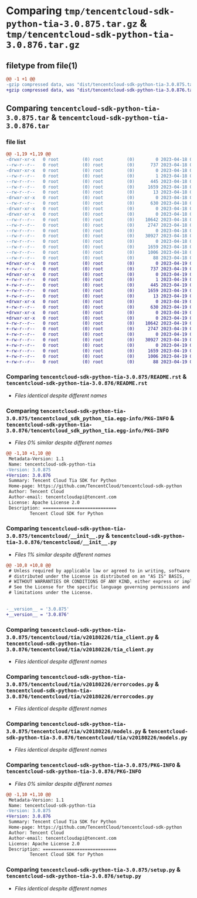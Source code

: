 # Comparing `tmp/tencentcloud-sdk-python-tia-3.0.875.tar.gz` & `tmp/tencentcloud-sdk-python-tia-3.0.876.tar.gz`

## filetype from file(1)

```diff
@@ -1 +1 @@
-gzip compressed data, was "dist/tencentcloud-sdk-python-tia-3.0.875.tar", last modified: Tue Apr 18 00:58:50 2023, max compression
+gzip compressed data, was "dist/tencentcloud-sdk-python-tia-3.0.876.tar", last modified: Wed Apr 19 00:40:06 2023, max compression
```

## Comparing `tencentcloud-sdk-python-tia-3.0.875.tar` & `tencentcloud-sdk-python-tia-3.0.876.tar`

### file list

```diff
@@ -1,19 +1,19 @@
-drwxr-xr-x   0 root         (0) root         (0)        0 2023-04-18 00:58:50.000000 tencentcloud-sdk-python-tia-3.0.875/
--rw-r--r--   0 root         (0) root         (0)      737 2023-04-18 00:58:50.000000 tencentcloud-sdk-python-tia-3.0.875/README.rst
-drwxr-xr-x   0 root         (0) root         (0)        0 2023-04-18 00:58:50.000000 tencentcloud-sdk-python-tia-3.0.875/tencentcloud_sdk_python_tia.egg-info/
--rw-r--r--   0 root         (0) root         (0)        1 2023-04-18 00:58:50.000000 tencentcloud-sdk-python-tia-3.0.875/tencentcloud_sdk_python_tia.egg-info/dependency_links.txt
--rw-r--r--   0 root         (0) root         (0)      445 2023-04-18 00:58:50.000000 tencentcloud-sdk-python-tia-3.0.875/tencentcloud_sdk_python_tia.egg-info/SOURCES.txt
--rw-r--r--   0 root         (0) root         (0)     1659 2023-04-18 00:58:50.000000 tencentcloud-sdk-python-tia-3.0.875/tencentcloud_sdk_python_tia.egg-info/PKG-INFO
--rw-r--r--   0 root         (0) root         (0)       13 2023-04-18 00:58:50.000000 tencentcloud-sdk-python-tia-3.0.875/tencentcloud_sdk_python_tia.egg-info/top_level.txt
-drwxr-xr-x   0 root         (0) root         (0)        0 2023-04-18 00:58:50.000000 tencentcloud-sdk-python-tia-3.0.875/tencentcloud/
--rw-r--r--   0 root         (0) root         (0)      630 2023-04-18 00:58:50.000000 tencentcloud-sdk-python-tia-3.0.875/tencentcloud/__init__.py
-drwxr-xr-x   0 root         (0) root         (0)        0 2023-04-18 00:58:50.000000 tencentcloud-sdk-python-tia-3.0.875/tencentcloud/tia/
-drwxr-xr-x   0 root         (0) root         (0)        0 2023-04-18 00:58:50.000000 tencentcloud-sdk-python-tia-3.0.875/tencentcloud/tia/v20180226/
--rw-r--r--   0 root         (0) root         (0)    10642 2023-04-18 00:58:50.000000 tencentcloud-sdk-python-tia-3.0.875/tencentcloud/tia/v20180226/tia_client.py
--rw-r--r--   0 root         (0) root         (0)     2747 2023-04-18 00:58:50.000000 tencentcloud-sdk-python-tia-3.0.875/tencentcloud/tia/v20180226/errorcodes.py
--rw-r--r--   0 root         (0) root         (0)        0 2023-04-18 00:58:50.000000 tencentcloud-sdk-python-tia-3.0.875/tencentcloud/tia/v20180226/__init__.py
--rw-r--r--   0 root         (0) root         (0)    30927 2023-04-18 00:58:50.000000 tencentcloud-sdk-python-tia-3.0.875/tencentcloud/tia/v20180226/models.py
--rw-r--r--   0 root         (0) root         (0)        0 2023-04-18 00:58:50.000000 tencentcloud-sdk-python-tia-3.0.875/tencentcloud/tia/__init__.py
--rw-r--r--   0 root         (0) root         (0)     1659 2023-04-18 00:58:50.000000 tencentcloud-sdk-python-tia-3.0.875/PKG-INFO
--rw-r--r--   0 root         (0) root         (0)     1006 2023-04-18 00:58:50.000000 tencentcloud-sdk-python-tia-3.0.875/setup.py
--rw-r--r--   0 root         (0) root         (0)       88 2023-04-18 00:58:50.000000 tencentcloud-sdk-python-tia-3.0.875/setup.cfg
+drwxr-xr-x   0 root         (0) root         (0)        0 2023-04-19 00:40:06.000000 tencentcloud-sdk-python-tia-3.0.876/
+-rw-r--r--   0 root         (0) root         (0)      737 2023-04-19 00:40:06.000000 tencentcloud-sdk-python-tia-3.0.876/README.rst
+drwxr-xr-x   0 root         (0) root         (0)        0 2023-04-19 00:40:06.000000 tencentcloud-sdk-python-tia-3.0.876/tencentcloud_sdk_python_tia.egg-info/
+-rw-r--r--   0 root         (0) root         (0)        1 2023-04-19 00:40:06.000000 tencentcloud-sdk-python-tia-3.0.876/tencentcloud_sdk_python_tia.egg-info/dependency_links.txt
+-rw-r--r--   0 root         (0) root         (0)      445 2023-04-19 00:40:06.000000 tencentcloud-sdk-python-tia-3.0.876/tencentcloud_sdk_python_tia.egg-info/SOURCES.txt
+-rw-r--r--   0 root         (0) root         (0)     1659 2023-04-19 00:40:06.000000 tencentcloud-sdk-python-tia-3.0.876/tencentcloud_sdk_python_tia.egg-info/PKG-INFO
+-rw-r--r--   0 root         (0) root         (0)       13 2023-04-19 00:40:06.000000 tencentcloud-sdk-python-tia-3.0.876/tencentcloud_sdk_python_tia.egg-info/top_level.txt
+drwxr-xr-x   0 root         (0) root         (0)        0 2023-04-19 00:40:06.000000 tencentcloud-sdk-python-tia-3.0.876/tencentcloud/
+-rw-r--r--   0 root         (0) root         (0)      630 2023-04-19 00:40:06.000000 tencentcloud-sdk-python-tia-3.0.876/tencentcloud/__init__.py
+drwxr-xr-x   0 root         (0) root         (0)        0 2023-04-19 00:40:06.000000 tencentcloud-sdk-python-tia-3.0.876/tencentcloud/tia/
+drwxr-xr-x   0 root         (0) root         (0)        0 2023-04-19 00:40:06.000000 tencentcloud-sdk-python-tia-3.0.876/tencentcloud/tia/v20180226/
+-rw-r--r--   0 root         (0) root         (0)    10642 2023-04-19 00:40:06.000000 tencentcloud-sdk-python-tia-3.0.876/tencentcloud/tia/v20180226/tia_client.py
+-rw-r--r--   0 root         (0) root         (0)     2747 2023-04-19 00:40:06.000000 tencentcloud-sdk-python-tia-3.0.876/tencentcloud/tia/v20180226/errorcodes.py
+-rw-r--r--   0 root         (0) root         (0)        0 2023-04-19 00:40:06.000000 tencentcloud-sdk-python-tia-3.0.876/tencentcloud/tia/v20180226/__init__.py
+-rw-r--r--   0 root         (0) root         (0)    30927 2023-04-19 00:40:06.000000 tencentcloud-sdk-python-tia-3.0.876/tencentcloud/tia/v20180226/models.py
+-rw-r--r--   0 root         (0) root         (0)        0 2023-04-19 00:40:06.000000 tencentcloud-sdk-python-tia-3.0.876/tencentcloud/tia/__init__.py
+-rw-r--r--   0 root         (0) root         (0)     1659 2023-04-19 00:40:06.000000 tencentcloud-sdk-python-tia-3.0.876/PKG-INFO
+-rw-r--r--   0 root         (0) root         (0)     1006 2023-04-19 00:40:06.000000 tencentcloud-sdk-python-tia-3.0.876/setup.py
+-rw-r--r--   0 root         (0) root         (0)       88 2023-04-19 00:40:06.000000 tencentcloud-sdk-python-tia-3.0.876/setup.cfg
```

### Comparing `tencentcloud-sdk-python-tia-3.0.875/README.rst` & `tencentcloud-sdk-python-tia-3.0.876/README.rst`

 * *Files identical despite different names*

### Comparing `tencentcloud-sdk-python-tia-3.0.875/tencentcloud_sdk_python_tia.egg-info/PKG-INFO` & `tencentcloud-sdk-python-tia-3.0.876/tencentcloud_sdk_python_tia.egg-info/PKG-INFO`

 * *Files 0% similar despite different names*

```diff
@@ -1,10 +1,10 @@
 Metadata-Version: 1.1
 Name: tencentcloud-sdk-python-tia
-Version: 3.0.875
+Version: 3.0.876
 Summary: Tencent Cloud Tia SDK for Python
 Home-page: https://github.com/TencentCloud/tencentcloud-sdk-python
 Author: Tencent Cloud
 Author-email: tencentcloudapi@tencent.com
 License: Apache License 2.0
 Description: ============================
         Tencent Cloud SDK for Python
```

### Comparing `tencentcloud-sdk-python-tia-3.0.875/tencentcloud/__init__.py` & `tencentcloud-sdk-python-tia-3.0.876/tencentcloud/__init__.py`

 * *Files 1% similar despite different names*

```diff
@@ -10,8 +10,8 @@
 # Unless required by applicable law or agreed to in writing, software
 # distributed under the License is distributed on an "AS IS" BASIS,
 # WITHOUT WARRANTIES OR CONDITIONS OF ANY KIND, either express or implied.
 # See the License for the specific language governing permissions and
 # limitations under the License.
 
 
-__version__ = '3.0.875'
+__version__ = '3.0.876'
```

### Comparing `tencentcloud-sdk-python-tia-3.0.875/tencentcloud/tia/v20180226/tia_client.py` & `tencentcloud-sdk-python-tia-3.0.876/tencentcloud/tia/v20180226/tia_client.py`

 * *Files identical despite different names*

### Comparing `tencentcloud-sdk-python-tia-3.0.875/tencentcloud/tia/v20180226/errorcodes.py` & `tencentcloud-sdk-python-tia-3.0.876/tencentcloud/tia/v20180226/errorcodes.py`

 * *Files identical despite different names*

### Comparing `tencentcloud-sdk-python-tia-3.0.875/tencentcloud/tia/v20180226/models.py` & `tencentcloud-sdk-python-tia-3.0.876/tencentcloud/tia/v20180226/models.py`

 * *Files identical despite different names*

### Comparing `tencentcloud-sdk-python-tia-3.0.875/PKG-INFO` & `tencentcloud-sdk-python-tia-3.0.876/PKG-INFO`

 * *Files 0% similar despite different names*

```diff
@@ -1,10 +1,10 @@
 Metadata-Version: 1.1
 Name: tencentcloud-sdk-python-tia
-Version: 3.0.875
+Version: 3.0.876
 Summary: Tencent Cloud Tia SDK for Python
 Home-page: https://github.com/TencentCloud/tencentcloud-sdk-python
 Author: Tencent Cloud
 Author-email: tencentcloudapi@tencent.com
 License: Apache License 2.0
 Description: ============================
         Tencent Cloud SDK for Python
```

### Comparing `tencentcloud-sdk-python-tia-3.0.875/setup.py` & `tencentcloud-sdk-python-tia-3.0.876/setup.py`

 * *Files identical despite different names*

